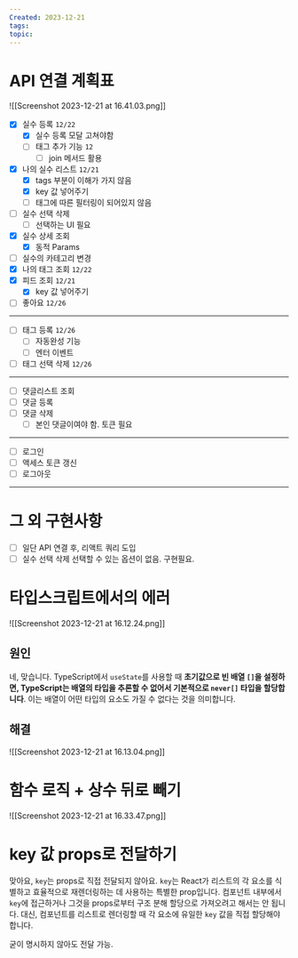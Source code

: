 ```yaml
---
Created: 2023-12-21
tags: 
topic:
---
```


# API 연결 계획표
![[Screenshot 2023-12-21 at 16.41.03.png]]
- [x] 실수 등록 `12/22`
	- [x] 실수 등록 모달 고쳐야함
	- [ ] 태그 추가 기능 `12`
		- [ ] join 메서드 활용
- [x] 나의 실수 리스트 `12/21`
	- [x] tags 부분이 이해가 가지 않음
	- [x] key 값 넣어주기 
	- [ ] 태그에 따른 필터링이 되어있지 않음
- [ ] 실수 선택 삭제 
	- [ ] 선택하는 UI 필요
- [x] 실수 상세 조회 
	- [x] 동적 Params
- [ ] 실수의 카테고리 변경
- [x] 나의 태그 조회  `12/22`
- [x] 피드 조회 `12/21`
	- [x] key 값 넣어주기
- [ ] 좋아요 `12/26`
----
- [ ] 태그 등록 `12/26`
	- [ ] 자동완성 기능
	- [ ] 엔터 이벤트
- [ ] 태그 선택 삭제 `12/26`
----
- [ ] 댓글리스트 조회
- [ ] 댓글 등록
- [ ] 댓글 삭제
	- [ ] 본인 댓글이여야 함. 토큰 필요
-----
- [ ] 로그인
- [ ] 액세스 토큰 갱신
- [ ] 로그아웃
----
# 그 외 구현사항
- [ ] 일단 API 연결 후, 리액트 쿼리 도입
- [ ] 실수 선택 삭제 선택할 수 있는 옵션이 없음. 구현필요.

# 타입스크립트에서의 에러
![[Screenshot 2023-12-21 at 16.12.24.png]]
## 원인 
네, 맞습니다. TypeScript에서 `useState`를 사용할 때 **초기값으로 빈 배열 `[]`을 설정하면, TypeScript는 배열의 타입을 추론할 수 없어서 기본적으로 `never[]` 타입을 할당합니다**. 이는 배열이 어떤 타입의 요소도 가질 수 없다는 것을 의미합니다.
## 해결
![[Screenshot 2023-12-21 at 16.13.04.png]]
# 함수 로직 + 상수 뒤로 빼기
![[Screenshot 2023-12-21 at 16.33.47.png]]
# key 값 props로 전달하기
맞아요, `key`는 props로 직접 전달되지 않아요. `key`는 React가 리스트의 각 요소를 식별하고 효율적으로 재렌더링하는 데 사용하는 특별한 prop입니다. 컴포넌트 내부에서 `key`에 접근하거나 그것을 props로부터 구조 분해 할당으로 가져오려고 해서는 안 됩니다. 대신, 컴포넌트를 리스트로 렌더링할 때 각 요소에 유일한 `key` 값을 직접 할당해야 합니다.

굳이 명시하지 않아도 전달 가능.